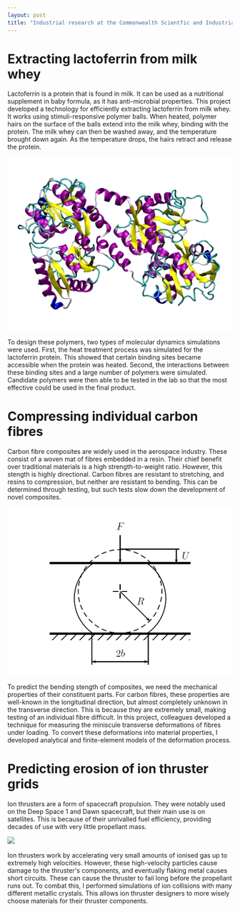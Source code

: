 ```yaml
---
layout: post
title: "Industrial research at the Commonwealth Scientfic and Industrial Research Organisation"
---
```


# Extracting lactoferrin from milk whey

Lactoferrin is a protein that is found in milk. It can be used as a nutritional supplement in baby formula, as it has anti-microbial properties. This project developed a technology for efficiently extracting lactoferrin from milk whey. It works using stimuli-responsive polymer balls. When heated, polymer hairs on the surface of the balls extend into the milk whey, binding with the protein. The milk whey can then be washed away, and the temperature brought down again. As the temperature drops, the hairs retract and release the protein.

![](assets/images/BLf_protein.png)

To design these polymers, two types of molecular dynamics simulations were used. First, the heat treatment process was simulated for the lactoferrin protein. This showed that certain binding sites became accessible when the protein was heated. Second, the interactions between these binding sites and a large number of polymers were simulated. Candidate polymers were then able to be tested in the lab so that the most effective could be used in the final product.

# Compressing individual carbon fibres

Carbon fibre composites are widely used in the aerospace industry. These consist of a woven mat of fibres embedded in a resin. Their chief benefit over traditional materials is a high strength-to-weight ratio. However, this stength is highly directional. Carbon fibres are resistant to stretching, and resins to compression, but neither are resistant to bending. This can be determined through testing, but such tests slow down the development of novel composites.

![](assets/images/fibre_diagram.png)

To predict the bending stength of composites, we need the mechanical properties of their constituent parts. For carbon fibres, these properties are well-known in the longitudinal direction, but almost completely unknown in the transverse direction. This is because they are extremely small, making testing of an individual fibre difficult. In this project, colleagues developed a technique for measuring the miniscule transverse deformations of fibres under loading. To convert these deformations into material properties, I developed analytical and finite-element models of the deformation process.

# Predicting erosion of ion thruster grids

Ion thrusters are a form of spacecraft propulsion. They were notably used on the Deep Space 1 and Dawn spacecraft, but their main use is on satellites. This is because of their unrivalled fuel efficiency, providing decades of use with very little propellant mass.

![](assets/images/ion_thruster_sputtering.gif)

Ion thrusters work by accelerating very small amounts of ionised gas up to extremely high velocities. However, these high-velocity particles cause damage to the thruster's components, and eventually flaking metal causes short circuits. These can cause the thruster to fail long before the propellant runs out. To combat this, I performed simulations of ion collisions with many different metallic crystals. This allows ion thruster designers to more wisely choose materials for their thruster components.
